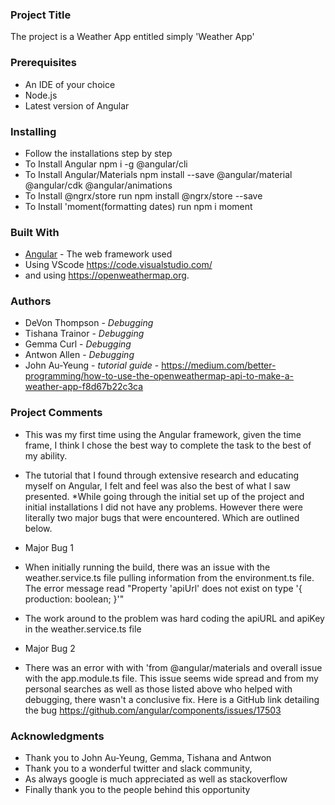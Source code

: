### Project Title

The project is a Weather App entitled simply 'Weather App' 


### Prerequisites

* An IDE of your choice
* Node.js
* Latest version of Angular  


### Installing
* Follow the installations step by step
* To Install Angular npm i -g @angular/cli 
* To Install Angular/Materials npm install --save @angular/material @angular/cdk @angular/animations
* To Install @ngrx/store run npm install @ngrx/store --save
* To Install 'moment(formatting dates) run npm i moment


### Built With

* [Angular](https://angular.io/) - The web framework used
* Using VScode https://code.visualstudio.com/
* and using https://openweathermap.org. 


### Authors
* DeVon Thompson - *Debugging*
* Tishana Trainor - *Debugging*
* Gemma Curl - *Debugging*
* Antwon Allen - *Debugging*
* John Au-Yeung - *tutorial guide* - https://medium.com/better-programming/how-to-use-the-openweathermap-api-to-make-a-weather-app-f8d67b22c3ca


### Project Comments

* This was my first time using the Angular framework, given the time frame, I think I chose the best way to complete the task to the best of my ability. 
* The tutorial that I found through extensive research and educating myself on Angular, I felt and feel was also the best of what I saw presented. 
*While going through the initial set up of the project and initial installations I did not have any problems. However there were literally two major bugs that were encountered. Which are outlined below.

*  Major Bug 1
* When initially running the build, there was an issue with the weather.service.ts file pulling information from the environment.ts file. The error message read "Property 'apiUrl' does not exist on type '{ production: boolean; }'"
* The work around to the problem was hard coding the apiURL and apiKey in the weather.service.ts file

*  Major Bug 2
* There was an error with with 'from @angular/materials and overall issue with the app.module.ts file. This issue seems wide spread and from my personal searches as well as those listed above who helped with debugging, there wasn't a conclusive fix. Here is a GitHub link detailing the bug https://github.com/angular/components/issues/17503


### Acknowledgments

* Thank you to John Au-Yeung, Gemma, Tishana and Antwon
* Thank you to a wonderful twitter and slack community, 
* As always google is much appreciated as well as stackoverflow
* Finally thank you to the people behind this opportunity
